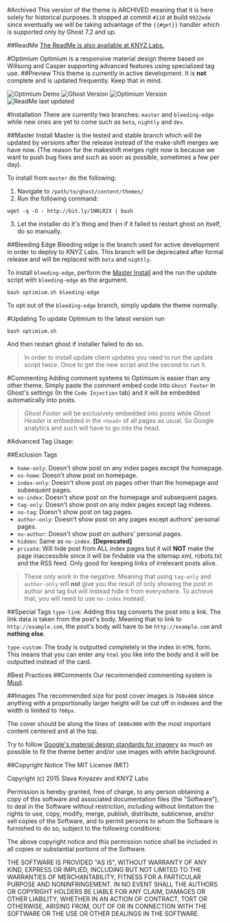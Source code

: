 #Archived
This version of the theme is ARCHIVED meaning that it is here solely for historical purposes. It stopped at commit `#110` at build `9922ede` since eventually we will be taking advantage of the `{{#get}}` handler which is supported only by Ghost 7.2 and up.

##ReadMe
[The ReadMe is also available at KNYZ Labs.](https://www.knyz.org/readme/)

#Optimium
Optimium is a responsive material design theme based on Willsong and Casper supporting advanced features using specialized tag use.
##Preview
This theme is currently in active development. It is **not** complete and is updated frequently. Keep that in mind.

![Optimium Demo](https://www.knyz.org/content/images/2015/11/Optimium--1-.png)
![Ghost Version](https://img.shields.io/badge/Ghost-0.7.x-brightgreen.svg?style=flat-square)
![Optimium Version](https://img.shields.io/badge/Version-Alpha%20(pre--5.0.0)-yellow.svg?style=flat-square)
![ReadMe last updated](https://img.shields.io/badge/ReadMe-29/11/2015-blue.svg?style=flat-square)

#Installation
There are currently two branches: `master` and `bleeding-edge` while new ones are yet to come such as `beta`, `nightly` and `dev`.

##Master Install
Master is the tested and stable branch which will be updated by versions after the release instead of the make-shift merges we have now. (The reason for the makeshift merges right now is because we want to push bug fixes and such as soon as possible, sometimes a few per day).

To install from `master` do the following:

1. Navigate to `/path/to/ghost/content/themes/`
2. Run the following command:
```
wget -q -O - http://bit.ly/1NRLR2X | bash
```
3. Let the installer do it's thing and then if it failed to restart ghost on itself, do so manually.

##Bleeding Edge
Bleeding edge is the branch used for active development in order to deploy to KNYZ Labs. This branch will be deprecated after formal release and will be replaced with `beta` and `nightly`.

To install `bleeding-edge`, perform the [Master Install](#masterinstall) and the run the update script with `bleeding-edge` as the argument.

    bash optimium.sh bleeding-edge

To opt out of the `bleeding-edge` branch, simply update the theme normally.

#Updating
To update Optimium to the latest version run 

    bash optimium.sh

And then restart ghost if installer failed to do so.
>In order to install update client updates you need to run the update script *twice*. Once to get the new script and the second to run it.

#Commenting
Adding comment systems to Optimium is easier than any other theme. Simply paste the comment embed code into `Ghost Footer` in Ghost's settings (In the `Code Injection` tab) and it will be embedded automatically into posts.

>*Ghost Footer* will be exclusively embedded into posts while *Ghost Header* is embedded in the `<head>` of all pages as usual. So Google analytics and such will have to go into the head.

#Advanced Tag Usage:

##Exclusion Tags

 - `home-only`: Doesn't show post on any index pages except the homepage.
 - `no-home`: Doesn't show post on homepage.
 - `index-only`: Doesn't show post on pages other than the homepage and subsequent pages.
 - `no-index`: Doesn't show post on the homepage and subsequent pages.
 - `tag-only`: Doesn't show post on any index pages except tag indexes.
 - `no-tag`: Doesn't show post on tag pages.
 - `author-only`: Doesn't show post on any pages except authors' personal pages.
 - `no-author`: Doesn't show post on authors' personal pages.
 - `hidden`: Same as `no-index`. **[Deprecated]**
 - `private`: Will hide post from ALL index pages but it will **NOT** make the page inaccessible since it will be findable via the sitemap.xml, robots.txt and the RSS feed. Only good for keeping links of irrelevant posts alive.

> These only work in the negative. 
Meaning that using `tag-only` and `author-only` will **not** give you the result of only showing the post in author and tag but will instead hide it from everywhere. To achieve that, you will need to use `no-index` instead.

##Special Tags
`type-link`: Adding this tag converts the post into a link. The link data is taken from the post's body. Meaning that to link to `http://example.com`, the post's body will have to be `http://example.com` and **nothing else**.

`type-custom`: The body is outputted completely in the index in `HTML` form. This means that you can enter any `html` you like into the body and it will be outputted instead of the card.

#Best Practices
##Comments
Our recommended commenting system is [Muut](https://muut.com).

##Images
The recommended size for post cover images is `760x400` since anything with a proportionally larger height will be cut off in indexes and the width is limited to `760px`.

The cover should be along the lines of `1600x900` with the most important content centered and at the top.

Try to follow [Google's material design standards for imagery](https://www.google.com/design/spec/style/imagery.html#) as much as possible to fit the theme better and/or use images with white background.

##Copyright Notice
The MIT License (MIT)

Copyright (c) 2015 Slava Knyazev and KNYZ Labs

Permission is hereby granted, free of charge, to any person obtaining a copy of this software and associated documentation files (the "Software"), to deal in the Software without restriction, including without limitation the rights to use, copy, modify, merge, publish, distribute, sublicense, and/or sell copies of the Software, and to permit persons to whom the Software is furnished to do so, subject to the following conditions:

The above copyright notice and this permission notice shall be included in all copies or substantial portions of the Software.

THE SOFTWARE IS PROVIDED "AS IS", WITHOUT WARRANTY OF ANY KIND, EXPRESS OR IMPLIED, INCLUDING BUT NOT LIMITED TO THE WARRANTIES OF MERCHANTABILITY, FITNESS FOR A PARTICULAR PURPOSE AND NONINFRINGEMENT. IN NO EVENT SHALL THE AUTHORS OR COPYRIGHT HOLDERS BE LIABLE FOR ANY CLAIM, DAMAGES OR OTHER LIABILITY, WHETHER IN AN ACTION OF CONTRACT, TORT OR OTHERWISE, ARISING FROM, OUT OF OR IN CONNECTION WITH THE SOFTWARE OR THE USE OR OTHER DEALINGS IN THE SOFTWARE.